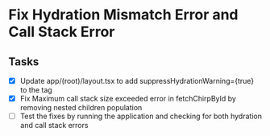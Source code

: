 # Fix Hydration Mismatch Error and Call Stack Error

## Tasks
- [x] Update app/(root)/layout.tsx to add suppressHydrationWarning={true} to the <body> tag
- [x] Fix Maximum call stack size exceeded error in fetchChirpById by removing nested children population
- [ ] Test the fixes by running the application and checking for both hydration and call stack errors
